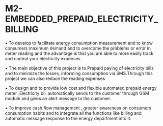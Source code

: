 # M2-EMBEDDED_PREPAID_ELECTRICITY_BILLING
•	To develop to facilitate energy consumption measurement and to know consumers maximum demand and to overcome the problems or error in meter reading  and the advantage is that you are able to more easily track and control your electricity expenses. 

•	The main objective of this project is to Prepaid paying of electricity bills and to minimize the losses, informing consumption via SMS.Through this project we can also reduce the reading expenses

•	To design and to provide low cost and flexible automated prepaid energy meter .Electricity bill automatically sends to the customer through GSM module and gives an alert message to the customer.

•	To improve cash flow management , greater awareness on consumers consumption habits and to integrate all the functions like billing and automatic message response to the energy department into it.
                  
